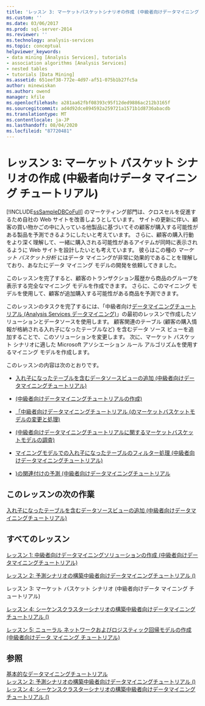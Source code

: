 ```yaml
---
title: 'レッスン 3: マーケットバスケットシナリオの作成 (中級者向けデータマイニングチュートリアル) |Microsoft Docs'
ms.custom: ''
ms.date: 03/06/2017
ms.prod: sql-server-2014
ms.reviewer: ''
ms.technology: analysis-services
ms.topic: conceptual
helpviewer_keywords:
- data mining [Analysis Services], tutorials
- association algorithms [Analysis Services]
- nested tables
- tutorials [Data Mining]
ms.assetid: 651eef38-772e-4d97-af51-075b1b27fc5a
author: minewiskan
ms.author: owend
manager: kfile
ms.openlocfilehash: a281aa62fbf08393c95f12ded9886ac212b3165f
ms.sourcegitcommit: ad4d92dce894592a259721a1571b1d8736abacdb
ms.translationtype: MT
ms.contentlocale: ja-JP
ms.lasthandoff: 08/04/2020
ms.locfileid: "87720481"
---
```

# <a name="lesson-3-building-a-market-basket-scenario-intermediate-data-mining-tutorial"></a>レッスン 3: マーケット バスケット シナリオの作成 (中級者向けデータ マイニング チュートリアル)
  [!INCLUDE[ssSampleDBCoFull](../includes/sssampledbcofull-md.md)] のマーケティング部門は、クロスセルを促進するため自社の Web サイトを改善しようとしています。 サイトの更新に伴い、顧客の買い物かごの中に入っている他製品に基づいてその顧客が購入する可能性がある製品を予測できるようにしたいと考えています。 さらに、顧客の購入行動をより深く理解して、一緒に購入される可能性があるアイテムが同時に表示されるように Web サイトを設計したいとも考えています。 彼らはこの種の *マーケット バスケット分析* にはデータ マイニングが非常に効果的であることを理解しており、あなたにデータ マイニング モデルの開発を依頼してきました。  
  
 このレッスンを完了すると、顧客のトランザクション履歴から商品のグループを表示する完全なマイニング モデルを作成できます。 さらに、このマイニング モデルを使用して、顧客が追加購入する可能性がある商品を予測できます。  
  
 このレッスンのタスクを完了するには、「中級者向け[データマイニングチュートリアル &#40;Analysis Services データマイニング&#41;](../../2014/tutorials/intermediate-data-mining-tutorial-analysis-services-data-mining.md)」の最初のレッスンで作成したソリューションとデータソースを使用します。 顧客関連のテーブル (顧客の購入情報が格納される入れ子になったテーブルなど) を含むデータ ソース ビューを追加することで、このソリューションを変更します。  次に、マーケット バスケット シナリオに適した Microsoft アソシエーション ルール アルゴリズムを使用するマイニング モデルを作成します。  
  
 このレッスンの内容は次のとおりです。  
  
-   [入れ子になったテーブルを含むデータソースビューの追加 &#40;中級者向けデータマイニングチュートリアル&#41;](../../2014/tutorials/adding-a-data-source-view-with-nested-tables-intermediate-data-mining-tutorial.md)  
  
-   [&#40;中級者向けデータマイニングチュートリアルの作成&#41;](../../2014/tutorials/creating-a-market-basket-structure-and-model-intermediate-data-mining-tutorial.md)  
  
-   [「中級者向けデータマイニングチュートリアル &#40;のマーケットバスケットモデルの変更と処理&#41;](../../2014/tutorials/modify-process-market-basket-model-intermediate-data-mining-tutorial.md)  
  
-   [&#40;中級者向けデータマイニングチュートリアルに関するマーケットバスケットモデルの調査&#41;](../../2014/tutorials/exploring-the-market-basket-models-intermediate-data-mining-tutorial.md)  
  
-   [マイニングモデルでの入れ子になったテーブルのフィルター処理 &#40;中級者向けデータマイニングチュートリアル&#41;](../../2014/tutorials/filtering-a-nested-table-in-a-mining-model-intermediate-data-mining-tutorial.md)  
  
-   [&#41;の関連付けの予測 &#40;中級者向けデータマイニングチュートリアル](../../2014/tutorials/predicting-associations-intermediate-data-mining-tutorial.md)  
  
## <a name="next-task-in-lesson"></a>このレッスンの次の作業  
 [入れ子になったテーブルを含むデータソースビューの追加 &#40;中級者向けデータマイニングチュートリアル&#41;](../../2014/tutorials/adding-a-data-source-view-with-nested-tables-intermediate-data-mining-tutorial.md)  
  
## <a name="all-lessons"></a>すべてのレッスン  
 [レッスン 1: 中級者向けデータマイニングソリューションの作成 &#40;中級者向けデータマイニングチュートリアル&#41;](../../2014/tutorials/lesson-1-create-solution-intermediate-data-mining-tutorial.md)  
  
 [レッスン 2: 予測シナリオの構築中級者向けデータマイニングチュートリアル &#40;&#41;](../../2014/tutorials/lesson-2-building-a-forecasting-scenario-intermediate-data-mining-tutorial.md)  
  
 レッスン 3: マーケット バスケット シナリオ (中級者向けデータ マイニング チュートリアル)  
  
 [レッスン 4: シーケンスクラスターシナリオの構築中級者向けデータマイニングチュートリアル &#40;&#41;](../../2014/tutorials/lesson-4-build-sequence-clustering-scenario-intermediate-data-mining.md)  
  
 [レッスン 5: ニューラル ネットワークおよびロジスティック回帰モデルの作成 &#40;中級者向けデータ マイニング チュートリアル&#41;](../../2014/tutorials/lesson-5-build-models-intermediate-data-mining-tutorial.md)  
  
## <a name="see-also"></a>参照  
 [基本的なデータマイニングチュートリアル](../../2014/tutorials/basic-data-mining-tutorial.md)   
 [レッスン 2: 予測シナリオの構築中級者向けデータマイニングチュートリアル &#40;&#41;](../../2014/tutorials/lesson-2-building-a-forecasting-scenario-intermediate-data-mining-tutorial.md)   
 [レッスン 4: シーケンスクラスターシナリオの構築中級者向けデータマイニングチュートリアル &#40;&#41;](../../2014/tutorials/lesson-4-build-sequence-clustering-scenario-intermediate-data-mining.md)  
  
  
